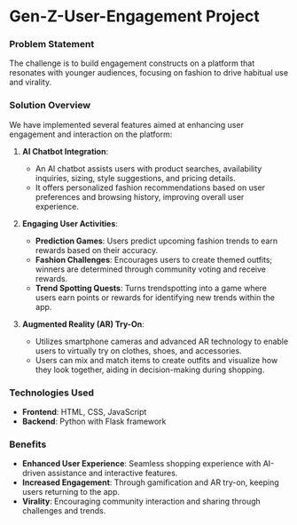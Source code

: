 # Gen-Z-User-Engagement Project


### Problem Statement
The challenge is to build engagement constructs on a platform that resonates with younger audiences, focusing on fashion to drive habitual use and virality.

### Solution Overview
We have implemented several features aimed at enhancing user engagement and interaction on the platform:

1. **AI Chatbot Integration**:
   - An AI chatbot assists users with product searches, availability inquiries, sizing, style suggestions, and pricing details.
   - It offers personalized fashion recommendations based on user preferences and browsing history, improving overall user experience.

2. **Engaging User Activities**:
   - **Prediction Games**: Users predict upcoming fashion trends to earn rewards based on their accuracy.
   - **Fashion Challenges**: Encourages users to create themed outfits; winners are determined through community voting and receive rewards.
   - **Trend Spotting Quests**: Turns trendspotting into a game where users earn points or rewards for identifying new trends within the app.

3. **Augmented Reality (AR) Try-On**:
   - Utilizes smartphone cameras and advanced AR technology to enable users to virtually try on clothes, shoes, and accessories.
   - Users can mix and match items to create outfits and visualize how they look together, aiding in decision-making during shopping.

### Technologies Used
- **Frontend**: HTML, CSS, JavaScript
- **Backend**: Python with Flask framework

### Benefits
- **Enhanced User Experience**: Seamless shopping experience with AI-driven assistance and interactive features.
- **Increased Engagement**: Through gamification and AR try-on, keeping users returning to the app.
- **Virality**: Encouraging community interaction and sharing through challenges and trends.



